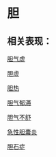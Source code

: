 # 胆## 相关表现：[胆气虚](https://zuoye.gmzyh.com/search?key=胆气虚)[胆虚](https://zuoye.gmzyh.com/search?key=胆虚)[胆热](https://zuoye.gmzyh.com/search?key=胆热)[胆气郁滞](https://zuoye.gmzyh.com/search?key=胆气郁滞)[胆气不舒](https://zuoye.gmzyh.com/search?key=胆气不舒)[急性胆囊炎](https://zuoye.gmzyh.com/search?key=急性胆囊炎)[胆石症](https://zuoye.gmzyh.com/search?key=胆石症)